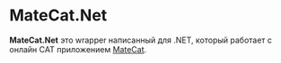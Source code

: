 # MateCat.Net
**MateCat.Net** это wrapper написанный для .NET, который работает с онлайн CAT приложением [MateCat](https://www.matecat.com/).